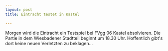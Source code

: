 ```yaml
---
layout: post
title: Eintracht testet in Kastel

---
```


Morgen wird die Eintracht ein Testspiel bei FVgg 06 Kastel absolvieren. Die Partie in dem Wiesbadener Stadtteil beginnt um 18.30 Uhr. Hoffentlich gibt's dort keine neuen Verletzten zu beklagen...


